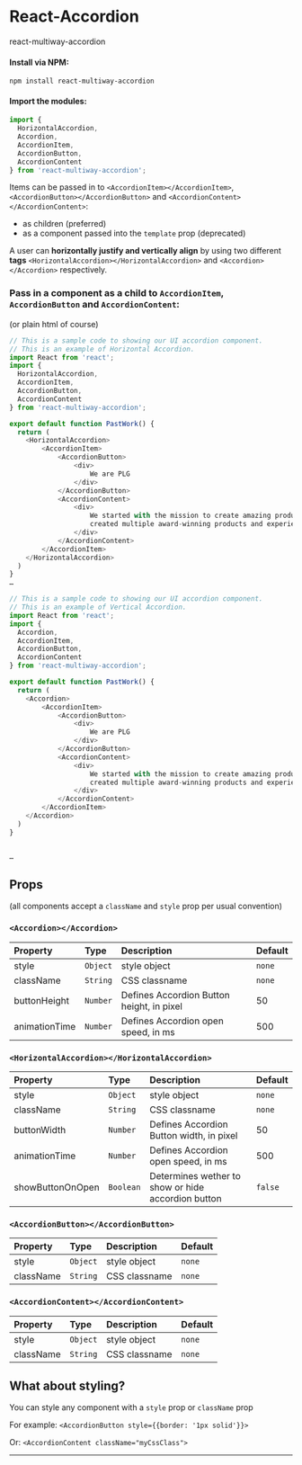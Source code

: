 # React-Accordion

react-multiway-accordion

#### Install via NPM:

```
npm install react-multiway-accordion
```

#### Import the modules:

```javascript
import {
  HorizontalAccordion,
  Accordion,
  AccordionItem,
  AccordionButton,
  AccordionContent
} from 'react-multiway-accordion';
```

Items can be passed in to `<AccordionItem></AccordionItem>`, `<AccordionButton></AccordionButton>` and `<AccordionContent></AccordionContent>`:

- as children (preferred)
- as a component passed into the `template` prop (deprecated)

A user can **horizontally justify and vertically align** by using two different **tags** `<HorizontalAccordion></HorizontalAccordion>` and `<Accordion></Accordion>` respectively.

### Pass in a component as a child to `AccordionItem`, `AccordionButton` and `AccordionContent`:

(or plain html of course)

```javascript
// This is a sample code to showing our UI accordion component.
// This is an example of Horizontal Accordion.
import React from 'react';
import {
  HorizontalAccordion,
  AccordionItem,
  AccordionButton,
  AccordionContent
} from 'react-multiway-accordion';

export default function PastWork() {
  return (
    <HorizontalAccordion>
        <AccordionItem>
            <AccordionButton>
                <div>
                    We are PLG
                </div>
            </AccordionButton>
            <AccordionContent>
                <div>
                    We started with the mission to create amazing products. But how do we create amazing products without the people who create them? That's precisely why People are our No.1 product! Everything else comes second. We view our culture as ever-evolving.
                    created multiple award-winning products and experiences together, and we believe that amazing people are capable of achieving immeasurable heights!
                </div>
            </AccordionContent>
        </AccordionItem>
    </HorizontalAccordion>
  )
}
…
```

```javascript
// This is a sample code to showing our UI accordion component.
// This is an example of Vertical Accordion.
import React from 'react';
import {
  Accordion,
  AccordionItem,
  AccordionButton,
  AccordionContent
} from 'react-multiway-accordion';

export default function PastWork() {
  return (
    <Accordion>
        <AccordionItem>
            <AccordionButton>
                <div>
                    We are PLG
                </div>
            </AccordionButton>
            <AccordionContent>
                <div>
                    We started with the mission to create amazing products. But how do we create amazing products without the people who create them? That's precisely why People are our No.1 product! Everything else comes second. We view our culture as ever-evolving.
                    created multiple award-winning products and experiences together, and we believe that amazing people are capable of achieving immeasurable heights!
                </div>
            </AccordionContent>
        </AccordionItem>
    </Accordion>
  )
}


…
```
## Props

(all components accept a `className` and `style` prop per usual convention)

### `<Accordion></Accordion>`

| Property       | Type       | Description   | Default |
| :------------- | :--------- | :-----------  | :------ |
| style          | `Object`   | style object  | `none`  |
| className      | `String`   | CSS classname | `none`  |
| buttonHeight   | `Number`   | Defines Accordion Button height, in pixel | 50 |
| animationTime  | `Number`   | Defines Accordion open speed, in ms | 500 |

### `<HorizontalAccordion></HorizontalAccordion>`

| Property       | Type       | Description   | Default |
| :------------- | :--------- | :-----------  | :------ |
| style          | `Object`   | style object  | `none`  |
| className      | `String`   | CSS classname | `none`  |
| buttonWidth    | `Number`   | Defines Accordion Button width, in pixel | 50  |
| animationTime  | `Number`   | Defines Accordion open speed, in ms | 500 |
| showButtonOnOpen  | `Boolean` | Determines wether to show or hide accordion button | `false` |


### `<AccordionButton></AccordionButton>`

| Property       | Type       | Description  | Default |
| :------------- | :--------- | :----------- | :------ |
| style          | `Object`   | style object | `none`  |
| className      | `String`   | CSS classname | `none` |

### `<AccordionContent></AccordionContent>`

| Property       | Type       | Description   | Default |
| :------------- | :--------- | :-----------  | :------ |
| style          | `Object`   | style object  | `none`  |
| className      | `String`   | CSS classname | `none`  |

## What about styling?

You can style any component with a `style` prop or `className` prop

For example: `<AccordionButton style={{border: '1px solid'}}>`

Or: `<AccordionContent className="myCssClass">`

---
